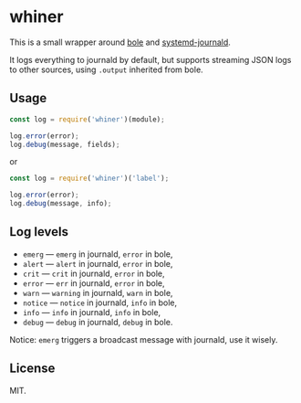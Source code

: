 # whiner

This is a small wrapper around [bole](https://github.com/rvagg/bole) and
[systemd-journald](https://github.com/jue89/node-systemd-journald).

It logs everything to journald by default, but supports streaming JSON logs to
other sources, using `.output` inherited from bole.

## Usage

```js
const log = require('whiner')(module);

log.error(error);
log.debug(message, fields);
```

or 

```js
const log = require('whiner')('label');

log.error(error);
log.debug(message, info);
```

## Log levels

* `emerg` — `emerg` in journald, `error` in bole,
* `alert` — `alert` in journald, `error` in bole,
* `crit` — `crit` in journald, `error` in bole,
* `error` — `err` in journald, `error` in bole,
* `warn` — `warning` in journald, `warn` in bole,
* `notice` — `notice` in journald, `info` in bole,
* `info` — `info` in journald, `info` in bole,
* `debug` — `debug` in journald, `debug` in bole.

Notice: `emerg` triggers a broadcast message with journald, use it wisely.

## License

MIT.
